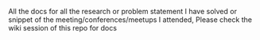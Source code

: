 All the docs for all the research or problem statement I have solved or snippet of the meeting/conferences/meetups I attended, Please check the wiki session of this repo for docs
